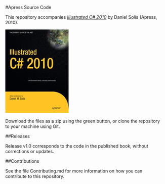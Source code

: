 #Apress Source Code

This repository accompanies [*Illustrated C# 2010*](http://www.apress.com/9781430232827) by Daniel Solis (Apress, 2010).

![Cover image](9781430232827.jpg)

Download the files as a zip using the green button, or clone the repository to your machine using Git.

##Releases

Release v1.0 corresponds to the code in the published book, without corrections or updates.

##Contributions

See the file Contributing.md for more information on how you can contribute to this repository.
